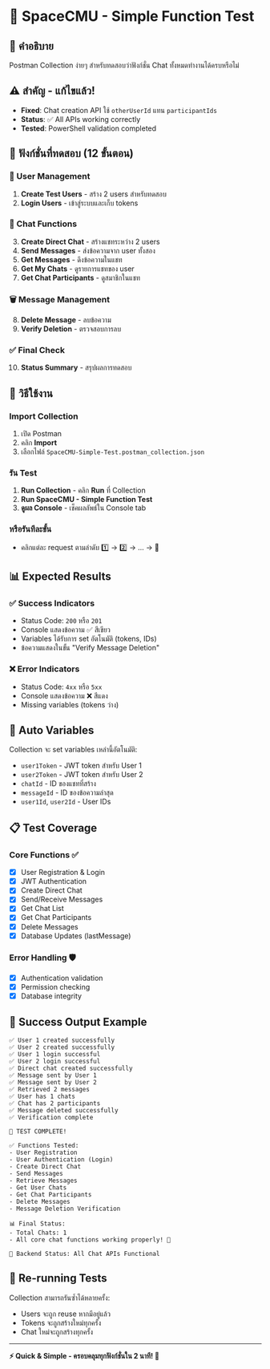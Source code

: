 # 🚀 SpaceCMU - Simple Function Test

## 📖 คำอธิบาย

Postman Collection ง่ายๆ สำหรับทดสอบว่าฟังก์ชั่น Chat ทั้งหมดทำงานได้ครบหรือไม่

## ⚠️ สำคัญ - แก้ไขแล้ว!

- **Fixed**: Chat creation API ใช้ `otherUserId` แทน `participantIds`
- **Status**: ✅ All APIs working correctly
- **Tested**: PowerShell validation completed

## 🎯 ฟังก์ชั่นที่ทดสอบ (12 ขั้นตอน)

### 👤 User Management

1. **Create Test Users** - สร้าง 2 users สำหรับทดสอบ
2. **Login Users** - เข้าสู่ระบบและเก็บ tokens

### 💬 Chat Functions

3. **Create Direct Chat** - สร้างแชทระหว่าง 2 users
4. **Send Messages** - ส่งข้อความจาก user ทั้งสอง
5. **Get Messages** - ดึงข้อความในแชท
6. **Get My Chats** - ดูรายการแชทของ user
7. **Get Chat Participants** - ดูสมาชิกในแชท

### 🗑️ Message Management

8. **Delete Message** - ลบข้อความ
9. **Verify Deletion** - ตรวจสอบการลบ

### ✅ Final Check

10. **Status Summary** - สรุปผลการทดสอบ

## 🚀 วิธีใช้งาน

### Import Collection

1. เปิด Postman
2. คลิก **Import**
3. เลือกไฟล์ `SpaceCMU-Simple-Test.postman_collection.json`

### รัน Test

1. **Run Collection** - คลิก **Run** ที่ Collection
2. **Run SpaceCMU - Simple Function Test**
3. **ดูผล Console** - เช็คผลลัพธ์ใน Console tab

### หรือรันทีละขั้น

- คลิกแต่ละ request ตามลำดับ 1️⃣ → 2️⃣ → ... → 🏁

## 📊 Expected Results

### ✅ Success Indicators

- Status Code: `200` หรือ `201`
- Console แสดงข้อความ ✅ สีเขียว
- Variables ได้รับการ set อัตโนมัติ (tokens, IDs)
- ข้อความแสดงในขั้น "Verify Message Deletion"

### ❌ Error Indicators

- Status Code: `4xx` หรือ `5xx`
- Console แสดงข้อความ ❌ สีแดง
- Missing variables (tokens ว่าง)

## 🔧 Auto Variables

Collection จะ set variables เหล่านี้อัตโนมัติ:

- `user1Token` - JWT token สำหรับ User 1
- `user2Token` - JWT token สำหรับ User 2
- `chatId` - ID ของแชทที่สร้าง
- `messageId` - ID ของข้อความล่าสุด
- `user1Id`, `user2Id` - User IDs

## 📋 Test Coverage

### Core Functions ✅

- [x] User Registration & Login
- [x] JWT Authentication
- [x] Create Direct Chat
- [x] Send/Receive Messages
- [x] Get Chat List
- [x] Get Chat Participants
- [x] Delete Messages
- [x] Database Updates (lastMessage)

### Error Handling 🛡️

- [x] Authentication validation
- [x] Permission checking
- [x] Database integrity

## 🎉 Success Output Example

```
✅ User 1 created successfully
✅ User 2 created successfully
✅ User 1 login successful
✅ User 2 login successful
✅ Direct chat created successfully
✅ Message sent by User 1
✅ Message sent by User 2
✅ Retrieved 2 messages
✅ User has 1 chats
✅ Chat has 2 participants
✅ Message deleted successfully
✅ Verification complete

🎉 TEST COMPLETE!

✅ Functions Tested:
- User Registration
- User Authentication (Login)
- Create Direct Chat
- Send Messages
- Retrieve Messages
- Get User Chats
- Get Chat Participants
- Delete Messages
- Message Deletion Verification

📊 Final Status:
- Total Chats: 1
- All core chat functions working properly! 🚀

🔗 Backend Status: All Chat APIs Functional
```

## 🔄 Re-running Tests

Collection สามารถรันซ้ำได้หลายครั้ง:

- Users จะถูก reuse หากมีอยู่แล้ว
- Tokens จะถูกสร้างใหม่ทุกครั้ง
- Chat ใหม่จะถูกสร้างทุกครั้ง

---

**⚡ Quick & Simple - ครอบคลุมทุกฟังก์ชั่นใน 2 นาที! 🚀**
